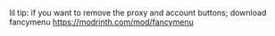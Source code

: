 lil tip:
if you want to remove the proxy and account buttons; download fancymenu https://modrinth.com/mod/fancymenu
